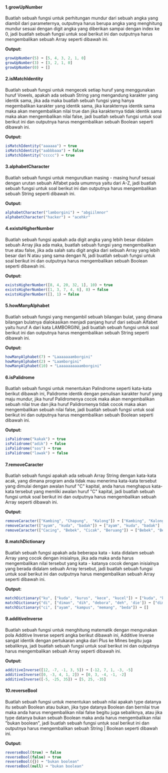 #### 1.growUpNumber

Buatlah sebuah fungsi untuk perhitungan mundur dari sebuah angka yang diambil dari parameternya, outputnya harus berupa angka yang menghitung mundur sesuai dengan digit angka yang diberikan sampai dengan index ke 0, jadi buatlah sebuah fungsi untuk soal berikut ini dan outputnya harus mengembalikan sebuah Array seperti dibawah ini.

**Output:**
```javascript
growUpNumber(5) ➞ [5, 4, 3, 2, 1, 0]
growUpNumber(3) ➞ [3, 2, 1, 0]
growUpNumber(0) ➞ []
```

#### 2.isMatchIdentity

Buatlah sebuah fungsi untuk mengecek setiap huruf yang menggunakan huruf Vowels, apakah ada sebuah String yang mengandung karakter yang identik sama, jika ada maka buatlah sebuah fungsi yang hanya megembalikan karakter yang identik sama, jika karakternya identik sama maka akan mengembalikan nilai true dan jika karakternya tidak identik sama maka akan mengembalikan nilai false, jadi buatlah sebuah fungsi untuk soal berikut ini dan outputnya harus mengembalikan sebuah Boolean seperti dibawah ini.

**Output:**
```javascript
isMatchIdentity("aaaaaa") ➞ true
isMatchIdentity("aabbbaaa") ➞ false
isMatchIdentity("ccccc") ➞ true
```

#### 3.alphabetCharacter

Buatlah sebuah fungsi untuk mengurutkan masing - masing huruf sesuai dengan urutan sebuah Alfabet pada umumnya yaitu dari A-Z, jadi buatlah sebuah fungsi untuk soal berikut ini dan outputnya harus mengembalikan sebuah String seperti dibawah ini.

**Output:**
```javascript
alphabetCharacter("lamborgini") ➞ "abgiilmnor"
alphabetCharacter("hacker") ➞ "acehkr"
```

#### 4.existsHigherNumber

Buatlah sebuah fungsi apakah ada digit angka yang lebih besar didalam sebuah Array jika ada maka, buatlah sebuah fungsi yang mengembalikan true atau false, jika ada salah satu digit angka dari sebuah Array yang lebih besar dari N atau yang sama dengan N, jadi buatlah sebuah fungsi untuk soal berikut ini dan outputnya harus mengembalikan sebuah Boolean seperti dibawah ini.

**Output:**
```javascript
existsHigherNumber([8, 4, 20, 32, 1], 10) ➞ true
existsHigherNumber([1, 3, 7, 4, 6], 8) ➞ false
existsHigherNumber([], 1) ➞ false
```

#### 5.howManyAlphabet

Buatlah sebuah fungsi yang mengambil sebuah bilangan bulat, yang dimana bilangan bulatnya dialokasikan menjadi panjang huruf dari sebuah Alfabet yaitu huruf A dari kata LAMBORGINI, jadi buatlah sebuah fungsi untuk soal berikut ini dan outputnya harus mengembalikan sebuah String seperti dibawah ini.

**Output:**
```javascript
howManyAlphabet(7) ➞ "Laaaaaaamborgini"
howManyAlphabet(2) ➞ "Laamborgini"
howManyAlphabet(10) ➞ "Laaaaaaaaaamborgini"
```

#### 6.isPalidrome

Buatlah sebuah fungsi untuk menentukan Palindrome seperti kata-kata berikut dibawah ini, Palidrome identik dengan penulisan karakter huruf yang maju mundur, jika huruf Palidromenya cocok maka akan mengembalikan sebuah nilai true dan jika huruf Palidromenya tidak cocok maka akan mengembalikan sebuah nilai false, jadi buatlah sebuah fungsi untuk soal berikut ini dan outputnya harus mengembalikan sebuah Boolean seperti dibawah ini.

**Output:**
```javascript
isPalidrome("kakak") ➞ true
isPalidrome("adik") ➞ false
isPalidrome("sos") ➞ true
isPalidrome("lawak") ➞ false
```

#### 7.removeCaracter

Buatlah sebuah fungsi apakah ada sebuah Array String dengan kata-kata acak, yang dimana program anda tidak mau menerima kata-kata tersebut yang dimulai dengan awalan huruf "C" kapital, anda harus menghapus kata-kata tersebut yang memliki awalan huruf "C" kapital, jadi buatlah sebuah fungsi untuk soal berikut ini dan outputnya harus mengembalikan sebuah Array seperti dibawah ini.

**Output:**
```javascript
removeCaracter(["Kambing", "Chapung",  "Kalong"]) ➞ ["Kambing", "Kalong"]
removeCaracter(["ayam", "kuda", "badak"]) ➞ ["ayam", "kuda", "badak"]
removeCaracter(["Cacing", "Bebek", "Cicak", "Beruang"]) ➞ ["Bebek", "Beruang"]
```

#### 8.matchDictionary

Buatlah sebuah fungsi apakah ada beberapa kata - kata didalam sebuah Array yang cocok dengan inisialnya, jika ada maka anda harus mengembalikan nilai tersebut yang kata - katanya cocok dengan inisialnya yang berada didalam sebuah Array tersebut, jadi buatlah sebuah fungsi untuk soal berikut ini dan outputnya harus mengembalikan sebuah Array seperti dibawah ini.

**Output:**
```javascript
matchDictionary("ku", ["kuda", "kurus", "kece", "kucel"]) ➞ ["kuda", "kurus", "kucel"]
matchDictionary("di", ["diman", "dih", "debora", "deh", 'die']) ➞ ["diman", "dih", "die"]
matchDictionary("ci", ["ayam", "kampus", "memang", "beda"]) ➞ []
```

#### 9.additiveInverse

Buatlah sebuah fungsi untuk menghitung matematik dengan mengunakan pola Additive Inverse seperti angka berikut dibawah ini, Additive Inverse sangat identik dengan pertukaran angka dari Plus ke Mines begitu juga sebaliknya, jadi buatlah sebuah fungsi untuk soal berikut ini dan outputnya harus mengembalikan sebuah Array seperti dibawah ini.

**Output:**
```javascript
additiveInverse([12, -7, -1, 3, 5]) ➞ [-12, 7, 1, -3, -5]
additiveInverse([0, -3, 4, 1, 2]) ➞ [0, 3, -4, -1, -2]
additiveInverse([-5, -25, 35]) ➞ [5, 25, -35]
```

#### 10.reverseBool

Buatlah sebuah fungsi untuk menentukan sebuah nilai apakah type datanya itu sebuah Boolean atau bukan, jika type datanya Boolean dan bernilai true maka anda harus mengembalikan nilai false begitu juga sebaliknya, atau jika type datanya bukan sebuah Boolean maka anda harus mengembalikan nilai "bukan boolean", jadi buatlah sebuah fungsi untuk soal berikut ini dan outputnya harus mengembalikan sebuah String | Boolean seperti dibawah ini.

**Output:**
```javascript
reverseBool(true) ➞ false
reverseBool(false) ➞ true
reverseBool({}) ➞ "bukan boolean"
reverseBool(null) ➞ "bukan boolean"
```